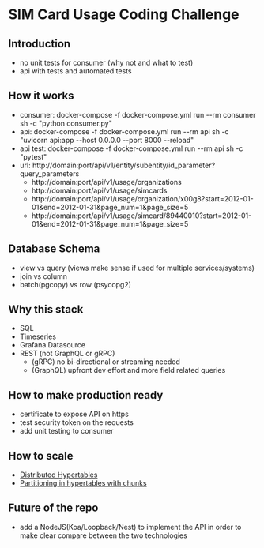 # SIM Card Usage Coding Challenge

## Introduction

- no unit tests for consumer (why not and what to test)
- api with tests and automated tests

## How it works

- consumer: docker-compose -f docker-compose.yml run --rm consumer sh -c "python consumer.py"
- api: docker-compose -f docker-compose.yml run --rm api sh -c "uvicorn api:app --host 0.0.0.0 --port 8000 --reload"
- api test: docker-compose -f docker-compose.yml run --rm api sh -c "pytest"
- url: http://domain:port/api/v1/entity/subentity/id_parameter?query_parameters
    - http://domain:port/api/v1/usage/organizations
    - http://domain:port/api/v1/usage/simcards
    - http://domain:port/api/v1/usage/organization/x00g8?start=2012-01-01&end=2012-01-31&page_num=1&page_size=5
    - http://domain:port/api/v1/usage/simcard/89440010?start=2012-01-01&end=2012-01-31&page_num=1&page_size=5


## Database Schema

- view vs query (views make sense if used for multiple services/systems)
- join vs column
- batch(pgcopy) vs row (psycopg2)


## Why this stack

- SQL
- Timeseries
- Grafana Datasource
- REST (not GraphQL or gRPC)
    - (gRPC) no bi-directional or streaming needed
    - (GraphQL) upfront dev effort and more field related queries

## How to make production ready

- certificate to expose API on https
- test security token on the requests
- add unit testing to consumer

## How to scale

- [Distributed Hypertables](https://docs.timescale.com/api/latest/distributed-hypertables/#distributed-hypertables)
- [Partitioning in hypertables with chunks](https://docs.timescale.com/timescaledb/latest/overview/core-concepts/hypertables-and-chunks/#partitioning-in-hypertables-with-chunks)

## Future of the repo

- add a NodeJS(Koa/Loopback/Nest) to implement the API in order to make clear compare between the two technologies